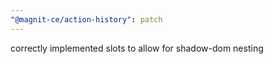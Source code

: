 ```yaml
---
"@magnit-ce/action-history": patch
---
```


correctly implemented slots to allow for shadow-dom nesting
